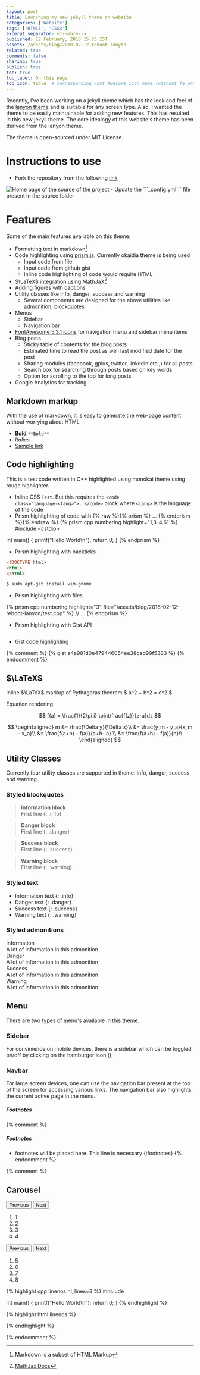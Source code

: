 ```yaml
---
layout: post
title: Launching my new jekyll theme on website
categories: ['Website']
tags: ['HTML5', 'CSS3']
excerpt_separator: <!--more-->
published: 12 February, 2018 15:23 IST
assets: /assets/blog/2018-02-12-reboot-lanyon
related: true
comments: false
sharing: true
publish: true
toc: true
toc_label: On this page
toc_icon: table  # corresponding Font Awesome icon name (without fa prefix)
---
```


Recently, I've been working on a jekyll theme which has the look and feel of the [lanyon theme](https://lanyon.getpoole.com) and is suitable for any screen type. Also, I wanted the theme to be easily maintainable for adding new features. This has resulted in this new jekyll theme. The core idealogy of this website's theme has been derived from the lanyon theme.<!--more-->

The theme is open-sourced under MIT License.

# Instructions to use

- Fork the repository from the following [link](https://github.com/sonapraneeth-a/reboot-lanyon)
<img class="image-full-width" src="{{ site.url }}{{ site.baseurl }}/assets/blog/2018-02-12-reboot-lanyon/fork_reboot-lanyon-marked.PNG" alt="Home page of the source of the project"/>
- Update the ```_config.yml``` file present in the source folder

# Features

Some of the main features available on this theme:
- Formatting text in markdown[^1]
- Code highlighting using [prism.js](http://prismjs.com/). Currently okaidia theme is being used
    - Input code from file
    - Input code from github gist
    - Inline code highlighting of code would require HTML
- $\LaTeX$ integration using MathJaX[^latex]
- Adding figures with captions
- Utility classes like <span class="info">info</span>, <span class="danger">danger</span>, 
  <span class="success">success</span> and <span class="warning">warning</span>
   - Several components are designed for the above utilities like admonition, blockquotes
- Menus
    - Sidebar
    - Navigation bar
- [FontAwesome 5.3.1 icons](https://fontawesome.com/) for navigation menu and sidebar menu items
- Blog posts
    - Sticky table of contents for the blog posts
    - Estimated time to read the post as well last modified date for the post
    - Sharing modules (facebook, gplus, twitter, linkedin etc.,) for all posts
    - Search box for searching through posts based on key words
    - Option for scrolling to the top for long posts
- Google Analytics for tracking


## Markdown markup

With the use of markdown, it is easy to generate the web-page content without worrying about HTML 

- **Bold** ``` **Bold** ```
- *Italics*
- [Sample link](https://www.google.co.in)

## Code highlighting

This is a test code written in C++ highlighted using monokai theme using rouge highlighter.

- Inline CSS <code class="language-text">Test</code>. But this requires the 
<code class="language-html">&lt;code class="language-&lt;lang&gt;"&gt;..&lt;/code&gt;</code> block
where <code class="language-html">&lt;lang&gt;</code> is the language of the code
- Prism highlighting of code with {% raw %}{% prism %} ... {% endprism %}{% endraw %}
{% prism cpp numbering highlight="1,3-4,6" %}
#include &lt;cstdio&gt;

int main()
{
    printf("Hello World\n");
    return 0;
}
{% endprism %}

- Prism highlighting with backticks

```html
<!DOCTYPE html>
<html>
</html>
```

```bash
$ sudo apt-get install vim-gnome
```

- Prism highlighting with files

{% prism cpp numbering highlight="3" file="/assets/blog/2018-02-12-reboot-lanyon/test.cpp" %}
// ...
{% endprism %}

- Prism highlighting with Gist API
<pre class="line-numbers language-cpp"
     data-line="3,5,7-8"
     data-jsonp="https://api.github.com/gists/a4a981d0e479446054ee38cad99f5383">
</pre>

- Gist code highlighting
<p><script src="https://gist.github.com/sonapraneeth-a/a4a981d0e479446054ee38cad99f5383.js"></script></p>

{% comment %}
{% gist a4a981d0e479446054ee38cad99f5383 %}
{% endcomment %}

## $\LaTeX$

Inline $\LaTeX$ markup of Pythagoras theorem $ a^2 + b^2 = c^2 $

Equation rendering

$$ f(a) = \frac{1}{2\pi i} \oint\frac{f(z)}{z-a}dz $$

$$
\begin{aligned}
m &= \frac{\Delta y}{\Delta x}\\
 &= \frac{y_m - y_a}{x_m - x_a}\\
 &= \frac{f(a+h) - f(a)}{a+h- a} \\
 &= \frac{f(a+h) - f(a)}{h}\\
\end{aligned}
$$

## Utility Classes

Currently four utility classes are supported in theme: <span class="info">info</span>, 
<span class="danger">danger</span>, <span class="success">success</span> and <span class="warning">warning</span>

### Styled blockquotes

> **Information block**  
> First line
{: .info}

> **Danger block**  
> First line
{: .danger}

> **Success block**  
> First line
{: .success}

> **Warning block**  
> First line
{: .warning}

### Styled text

- Information text
{: .info}
- Danger text
{: .danger}
- Success text
{: .success}
- Warning text
{: .warning}

### Styled admonitions

<div class="admonition info">
    <div class="admonition-title">
    Information
    </div>
    <div class="admonition-content">
    A lot of information in this admonition
    </div>
</div>

<div class="admonition danger">
    <div class="admonition-title">
    Danger
    </div>
    <div class="admonition-content">
    A lot of information in this admonition
    </div>
</div>

<div class="admonition success">
    <div class="admonition-title">
    Success
    </div>
    <div class="admonition-content">
    A lot of information in this admonition
    </div>
</div>

<div class="admonition warning">
    <div class="admonition-title">
    Warning
    </div>
    <div class="admonition-content">
    A lot of information in this admonition
    </div>
</div>


## Menu

There are two types of menu's available in this theme.

### Sidebar

For convinience on mobile devices, there is a sidebar which can be toggled on/off by 
clicking on the hamburger icon (<i class="fa fa-bars"></i>).

### Navbar

For large screen devices, one can use the navigation bar present at the top of the screen 
for accessing various links. The navigation bar also highlights the current active page in the menu.


##### Footnotes

[^1]: Markdown is a subset of HTML Markup
[^latex]: [MathJax Docs](http://docs.mathjax.org/en/latest/mathjax.html)

{% comment %}
##### Footnotes

* footnotes will be placed here. This line is necessary
{:footnotes}
{% endcomment %}

{% comment %}
## Carousel

<div class="carousel-box">
    <div class="carousel-buttons">
        <button class="carousel-prev">
            <span class="carousel-offscreen">Previous</span>
        </button>
        <button class="carousel-next">
            <span class="carousel-offscreen">Next</span>
        </button>
    </div>
    <ol class="carousel-content">
        <li class="carousel-current"><!--<img src="http://lorempixel.com/200/200" alt="1">-->1</li>
        <li><!--<img src="http://lorempixel.com/200/200" alt="2">-->2</li>
        <li><!--<img src="http://lorempixel.com/200/200" alt="3">-->3</li>
        <li><!--<img src="http://lorempixel.com/200/200" alt="4">-->4</li>
    </ol>
</div>

<div class="carousel-box">
    <div class="carousel-buttons">
        <button class="carousel-prev">
            <span class="carousel-offscreen">Previous</span>
        </button>
        <button class="carousel-next">
            <span class="carousel-offscreen">Next</span>
        </button>
    </div>
    <ol class="carousel-content">
        <li class="carousel-current"><!--<img src="http://lorempixel.com/200/200" alt="1">-->5</li>
        <li><!--<img src="http://lorempixel.com/200/200" alt="2">-->6</li>
        <li><!--<img src="http://lorempixel.com/200/200" alt="3">-->7</li>
        <li><!--<img src="http://lorempixel.com/200/200" alt="4">-->8</li>
    </ol>
</div>

{% highlight cpp linenos hl_lines=3 %}
#include <cstdio>

int main()
{
    printf("Hello World\n");
    return 0;
}
{% endhighlight %}

{% highlight html linenos %}
<!DOCTYPE html>
<html>
</html>
{% endhighlight %}


{% endcomment %}

